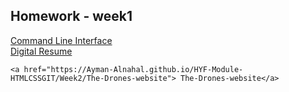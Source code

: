 <html>
<html lang="en">
<head>
    <meta charset="UTF-8">
    <meta name="viewport" content="width=device-width, initial-scale=1.0">
</head>
<body>
    <h2>Homework - week1</h2>
    <a href="https://Ayman-Alnahal.github.io/HYF-Module-HTMLCSSGIT/week1/CLI-Challenge.txt"> Command Line Interface</a>
    <br>
    <a href="https://Ayman-Alnahal.github.io/HYF-Module-HTMLCSSGIT/week1/digital-resume"> Digital Resume</a>
    <br>
    
   
    <a href="https://Ayman-Alnahal.github.io/HYF-Module-HTMLCSSGIT/Week2/The-Drones-website"> The-Drones-website</a>
    
</body>
</html>
